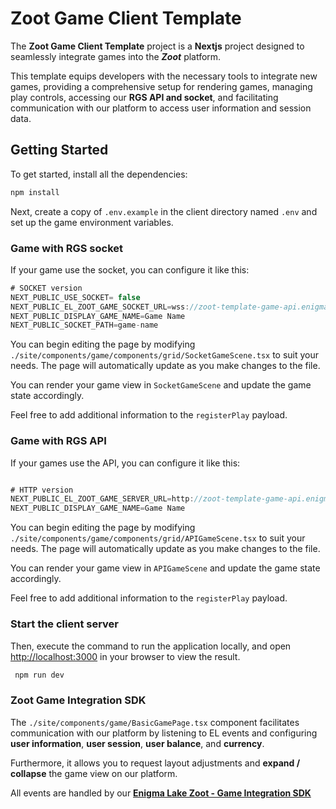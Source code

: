 # Zoot Game Client Template

The **Zoot Game Client Template** project is a **Nextjs** project designed to seamlessly integrate games into the **_Zoot_** platform.

This template equips developers with the necessary tools to integrate new games, providing a comprehensive setup for rendering games, managing play controls, accessing our **RGS API and socket**, and facilitating communication with our platform to access user information and session data.

## Getting Started

To get started, install all the dependencies:

```bash
npm install
```

Next, create a copy of `.env.example` in the client directory named `.env` and set up the game environment variables.

### Game with RGS socket

If your game use the socket, you can configure it like this:

```js
# SOCKET version
NEXT_PUBLIC_USE_SOCKET= false
NEXT_PUBLIC_EL_ZOOT_GAME_SOCKET_URL=wss://zoot-template-game-api.enigmalakecasino.com
NEXT_PUBLIC_DISPLAY_GAME_NAME=Game Name
NEXT_PUBLIC_SOCKET_PATH=game-name
```

You can begin editing the page by modifying `./site/components/game/components/grid/SocketGameScene.tsx` to suit your needs. The page will automatically update as you make changes to the file.

You can render your game view in `SocketGameScene` and update the game state accordingly.

Feel free to add additional information to the `registerPlay` payload.

### Game with RGS API

If your games use the API, you can configure it like this:

```js

# HTTP version
NEXT_PUBLIC_EL_ZOOT_GAME_SERVER_URL=http://zoot-template-game-api.enigmalakecasino.com
NEXT_PUBLIC_DISPLAY_GAME_NAME=Game Name
```

You can begin editing the page by modifying `./site/components/game/components/grid/APIGameScene.tsx` to suit your needs. The page will automatically update as you make changes to the file.

You can render your game view in `APIGameScene` and update the game state accordingly.

Feel free to add additional information to the `registerPlay` payload.

### Start the client server

Then, execute the command to run the application locally, and open [http://localhost:3000](http://localhost:3000) in your browser to view the result.

```bash
 npm run dev
```

### Zoot Game Integration SDK

The `./site/components/game/BasicGamePage.tsx` component facilitates communication with our platform by listening to EL events and configuring **user information**, **user session**, **user balance**, and **currency**.

Furthermore, it allows you to request layout adjustments and **expand / collapse** the game view on our platform.

All events are handled by our **[Enigma Lake Zoot - Game Integration SDK](https://www.npmjs.com/package/@enigma-lake/zoot-platform-sdk)**

